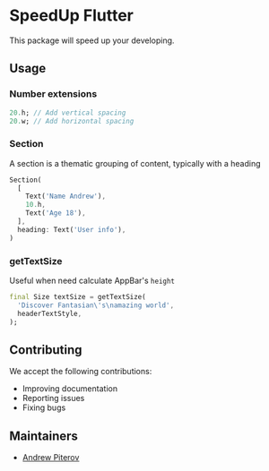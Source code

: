 # SpeedUp Flutter

This package will speed up your developing.

## Usage

### Number extensions

```dart
20.h; // Add vertical spacing
20.w; // Add horizontal spacing
```

### Section

A section is a thematic grouping of content, typically with a heading

```dart
Section(
  [
    Text('Name Andrew'),
    10.h,
    Text('Age 18'),
  ],
  heading: Text('User info'),
)
```

### getTextSize

Useful when need calculate AppBar's `height`

```dart
final Size textSize = getTextSize(
  'Discover Fantasian\'s\namazing world',
  headerTextStyle,
);
```

## Contributing

We accept the following contributions:

* Improving documentation
* Reporting issues
* Fixing bugs

## Maintainers

* [Andrew Piterov](mailto:piterov1990@gmail.com?subject=[GitHub]%20Source%20Dart%20fluent_result)
